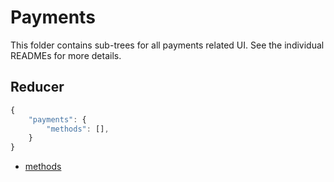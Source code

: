 Payments
================

This folder contains sub-trees for all payments related UI. See the individual READMEs for more details.

## Reducer

```js
{
	"payments": {
		"methods": [],
	}
}
```

- [methods](methods/README.md)
